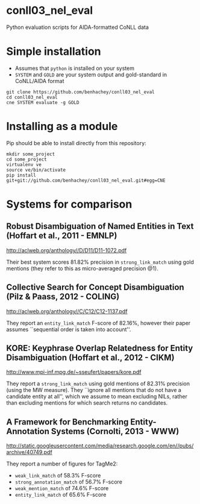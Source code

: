 conll03_nel_eval
================

Python evaluation scripts for AIDA-formatted CoNLL data

Simple installation
===================

* Assumes that `python` is installed on your system
* `SYSTEM` and `GOLD` are your system output and gold-standard in CoNLL/AIDA format

```Shell
git clone https://github.com/benhachey/conll03_nel_eval
cd conll03_nel_eval
cne SYSTEM evaluate -g GOLD
```

Installing as a module
======================

Pip should be able to install directly from this repository:
```Shell
mkdir some_project
cd some_project
virtualenv ve
source ve/bin/activate
pip install git+git://github.com/benhachey/conll03_nel_eval.git#egg=CNE
```

# Systems for comparison

## Robust Disambiguation of Named Entities in Text (Hoffart et al., 2011 - EMNLP)

http://aclweb.org/anthology//D/D11/D11-1072.pdf

Their best system scores 81.82% precision in `strong_link_match` using gold mentions (they refer to this as micro-averaged precision @1).

## Collective Search for Concept Disambiguation (Pilz & Paass, 2012 - COLING)

http://aclweb.org/anthology//C/C12/C12-1137.pdf

They report an `entity_link_match` F-score of 82.16%, however their paper assumes ``sequential order is taken into account''.

## KORE: Keyphrase Overlap Relatedness for Entity Disambiguation (Hoffart et al., 2012 - CIKM)

http://www.mpi-inf.mpg.de/~sseufert/papers/kore.pdf

They report a `strong_link_match` using gold mentions of 82.31% precision (using the MW measure).
They ``ignore all mentions that do not have a candidate entity at all'', which we assume to mean excluding NILs, rather than excluding mentions for which search returns no candidates.

## A Framework for Benchmarking Entity-Annotation Systems (Cornolti, 2013 - WWW)

http://static.googleusercontent.com/media/research.google.com/en//pubs/archive/40749.pdf

They report a number of figures for TagMe2:
* `weak_link_match` of 58.3% F-score
* `strong_annotation_match` of 56.7% F-score
* `weak_mention_match` of 74.6% F-score
* `entity_link_match` of 65.6% F-score
